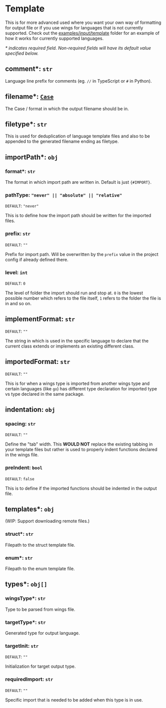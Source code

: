 # Template

This is for more advanced used where you want your own way of formatting for output file or if you use wings for languages that is not currently supported. Check out the [examples/input/template](https://github.com/binhonglee/wings/tree/devel/examples/input/templates) folder for an example of how it works for currently supported languages.

_\* indicates required field. Non-required fields will have its default value specified below._

## comment*: `str`

Language line prefix for comments (eg. `//` in TypeScript or `#` in Python).

## filename*: [`Case`](https://binhonglee.github.io/stones/stones/cases.html#Case)

The Case / format in which the output filename should be in.

## filetype*: `str`

This is used for deduplication of language template files and also to be appended to the generated filename ending as filetype.

## importPath*: `obj`

### format*: `str`

The format in which import path are written in. Default is just `{#IMPORT}`.

### pathType: `"never" || "absolute" || "relative"`

`DEFAULT`: `"never"`

This is to define how the import path should be written for the imported files.

### prefix: `str`

`DEFAULT`: `""`

Prefix for import path. Will be overwritten by the `prefix` value in the project config if already defined there.

### level: `int`

`DEFAULT`: `0`

The level of folder the import should run and stop at. `0` is the lowest possible number which refers to the file itself, `1` refers to the folder the file is in and so on.

## implementFormat: `str`

`DEFAULT`: `""`

The string in which is used in the specific language to declare that the current class extends or implements an existing different class.

## importedFormat: `str`

`DEFAULT`: `""`

This is for when a wings type is imported from another wings type and certain languages (like `go`) has different type declaration for imported type vs type declared in the same package.

## indentation: `obj`

### spacing: `str`

`DEFAULT`: `""`

Define the "tab" width. This **WOULD NOT** replace the existing tabbing in your template files but rather is used to properly indent functions declared in the wings file.

### preIndent: `bool`

`DEFAULT`: `false`

This is to define if the imported functions should be indented in the output file.

## templates*: `obj`

(WIP: Support downloading remote files.)

### struct*: `str`

Filepath to the struct template file.

### enum*: `str`

Filepath to the enum template file.

## types*: `obj[]`

### wingsType*: `str`

Type to be parsed from wings file.

### targetType*: `str`

Generated type for output language.

### targetInit: `str`

`DEFAULT`: `""`

Initialization for target output type.

### requiredImport: `str`

`DEFAULT`: `""`

Specific import that is needed to be added when this type is in use.
